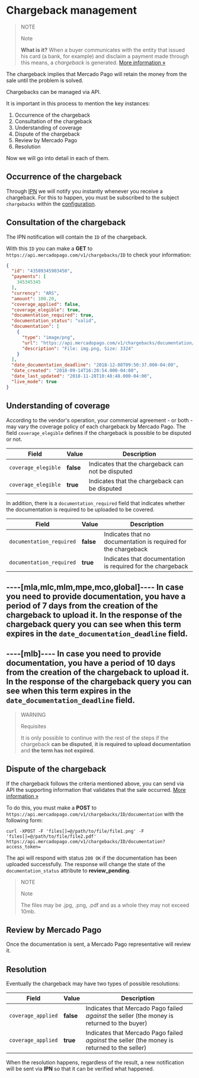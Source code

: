 # Chargeback management

> NOTE
>
> Note
>
> **What is it?** When a buyer communicates with the entity that issued his card (a bank, for example) and disclaim a payment made through this means, a _chargeback_ is generated. [More information &raquo;](https://www.mercadopago.com.ar/ayuda/recib%C3%AD-un-contracargo_4249)

The chargeback implies that Mercado Pago will retain the money from the sale until the problem is solved.

Chargebacks can be managed via API.

It is important in this process to mention the key instances:

1. Occurrence of the chargeback
2. Consultation of the chargeback
3. Understanding of coverage
4. Dispute of the chargeback
5. Review by Mercado Pago
6. Resolution

Now we will go into detail in each of them.

## Occurrence of the chargeback

Through [IPN](/guides/notifications/ipn.es.md) we will notify you instantly whenever you receive a chargeback. For this to happen, you must be subscribed to the subject `chargebacks` within the [configuration](https://www.mercadopago.com.ar/herramientas/notificaciones).

## Consultation of the chargeback

The IPN notification will contain the `ID` of the chargeback.

With this `ID` you can make a **GET** to` https://api.mercadopago.com/v1/chargebacks/ID` to check your information:

```json
{
  "id": "43589345903450",
  "payments": [
    345345345
  ],
  "currency": "ARS",
  "amount": 100.20,
  "coverage_applied": false,
  "coverage_elegible": true,
  "documentation_required": true,
  "documentation_status": "valid",
  "documentation": [
    {
      "type": "image/png",
      "url": "https://api.mercadopago.com/v1/chargebacks/documentation/op/op-4ccf4f39-b6f7-4c7b-a5ce-e8941a2a2b5f?access_token=TEST-7330838325999170-111309-c5e69fb44fb5dc008668f64e27653767-345521533",
      "description": "File: img.png, Size: 3324"
    }
  ],
  "date_documentation_deadline": "2018-12-08T09:50:37.000-04:00",
  "date_created": "2018-09-14T16:20:54.000-04:00",
  "date_last_updated": "2018-11-28T10:48:48.000-04:00",
  "live_mode": true
}
```

## Understanding of coverage

According to the vendor's operation, your commercial agreement - or both - may vary the coverage policy of each chargeback by Mercado Pago. The field `coverage_elegible` defines if the chargeback is possible to be disputed or not.

| Field         | Value           | Description
| ----          | ----            | ----
| `coverage_elegible` | **false** | Indicates that the chargeback can not be disputed
| `coverage_elegible` | **true**  | Indicates that the chargeback can be disputed

In addition, there is a `documentation_required` field that indicates whether the documentation is required to be uploaded to be covered.

| Field         | Value           | Description
| ----          | ----            | ----
| `documentation_required` | **false** | Indicates that no documentation is required for the chargeback
| `documentation_required` | **true**  | Indicates that documentation is required for the chargeback


----[mla,mlc,mlm,mpe,mco,global]----
In case you need to provide documentation, you have a period of 7 days from the creation of the chargeback to upload it. In the response of the chargeback query you can see when this term expires in the `date_documentation_deadline` field.
------------
----[mlb]----
In case you need to provide documentation, you have a period of 10 days from the creation of the chargeback to upload it. In the response of the chargeback query you can see when this term expires in the `date_documentation_deadline` field.
------------

> WARNING		 
> 
> Requisites
>
>It is only possible to continue with the rest of the steps if the chargeback **can be disputed**, **it is required to upload documentation** and **the term has not expired.** 

## Dispute of the chargeback

If the chargeback follows the criteria mentioned above, you can send via API the supporting information that validates that the sale occurred. [More information &raquo;](https://www.mercadopago.com.ar/ayuda/recib%C3%AD-un-contracargo_4249) 

To do this, you must make a **POST** to `https://api.mercadopago.com/v1/chargebacks/ID/documentation` with the following form:
```
curl -XPOST -F 'files[]=@/path/to/file/file1.png' -F 'files[]=@/path/to/file/file2.pdf' https://api.mercadopago.com/v1/chargebacks/ID/documentation?access_token=
```

The api will respond with status `200 OK` if the documentation has been uploaded successfully. The response will change the state of the `documentation_status` attribute to **review_pending**.

> NOTE
>
> Note
>
> The files may be .jpg, .png, .pdf and as a whole they may not exceed 10mb.

## Review by Mercado Pago

Once the documentation is sent, a Mercado Pago representative will review it.

## Resolution

Eventually the chargeback may have two types of possible resolutions:

| Field         | Value           | Description
| ----          | ----            | ----
| `coverage_applied` | **false** | Indicates that Mercado Pago failed _against_ the seller (the money is returned to the buyer)
| `coverage_applied` | **true**  | Indicates that Mercado Pago failed _against_ the seller (the money is returned to the seller)

When the resolution happens, regardless of the result, a new notification will be sent via **IPN** so that it can be verified what happened.
